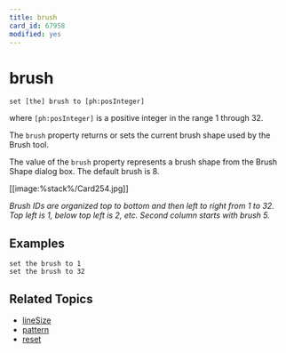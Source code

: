 ```yaml
---
title: brush
card_id: 67958
modified: yes
---
```


# brush

```
set [the] brush to [ph:posInteger]
```

where `[ph:posInteger]` is a positive integer in the range 1 through 32.

The `brush` property returns or sets the current brush shape used by the Brush tool.

The value of the `brush` property represents a brush shape from the Brush Shape dialog box. The default brush is 8.

[[image:%stack%/Card254.jpg]]

<i>Brush IDs are organized top to bottom and then left to right from 1 to 32. Top left is 1, below top left is 2, etc. Second column starts with brush 5.</i>

## Examples

```
set the brush to 1
set the brush to 32
```

## Related Topics

* [lineSize](/HyperTalkReference/properties/lineSize)
* [pattern](/HyperTalkReference/properties/pattern)
* [reset](/HyperTalkReference/commands/reset)
